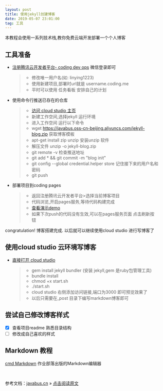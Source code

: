 ```yaml
---
layout: post
title: 使用jekyll创建博客
date: 2019-05-07 23:01:00 
tag: 工具
---
```


本教程会使用一系列技术栈,教你免费云端开发部署一个个人博客

## 工具准备
* [注册腾讯云开发者平台- coding dev ops](https://dev.tencent.com/login) 微信登录即可
  > * 修改唯一用户名(如: linying1223)
  > * 使用新建项目,部署时url就是 username.coding.me 
  > * 平时可以使用 任务看板 安排自己的计划
  
* 使用命令行推送已存在的仓库
  > * [访问 cloud studio 主页](https://studio.dev.tencent.com/dashboard/workspace)
  > * 新建工作空间,选择jekyll 运行环境
  > * 进入工作空间 运行以下命令
  > * wget https://javabus.oss-cn-beijing.aliyuncs.com/jekyll-blog.zip 获取博客模板
  > * apt-get install zip unzip 安装unzip 软件
  > * 解压文件 unzip -o jekyll-blog.zip
  > * git remote -v 检查推送地址
  > * git add * && git commit -m "blog init" 
  > * git config --global credential.helper store  记住接下来的用户名和密码
  > * git push 

* 部署项目到coding pages
  > * 返回注册腾讯云开发者平台>选择当前博客项目
  > * 代码浏览,开启pages服务,等待代码构建完成
  > * [查看演示demo](http://linying1223.coding.me)
  > * 如果下次push的代码没有生效,可以在pages服务页面 点击刷新按钮

congratulation! 博客搭建完成. 以后就可以继续使用cloud studio 进行写博客了

## 使用cloud studio 云环境写博客
* [直接打开 cloud studio ](https://studio.dev.tencent.com/dashboard/workspace)
  > * gem install jekyll bundler (安装 jekyll,gem 是ruby包管理工具)
  > * bundle install 
  > * chmod +x start.sh 
  > * ./start.sh 
  > * cloud studio 右侧添加访问链接,端口为3000 即可预览效果了
  > * 以后只需要在_post 目录下编写markdown博客即可

## 尝试自己修改博客样式
- [x] 查看项目readme 熟悉目录结构
- [ ] 修改成自己喜欢的样式

## Markdown 教程
[cmd Markdown](https://www.zybuluo.com/mdeditor) 作业部落出版的Markdown编辑器 



<br>

参考文档：[javabus.cn](http://javastar920905.coding.me/mdbook/) » [点击阅读原文](https://javabus.cn/#/books/1.enjoy/1.3jekyll)  
